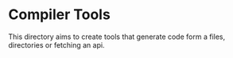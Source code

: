 # Compiler Tools

This directory aims to create tools that generate code form a files, directories or fetching an api.